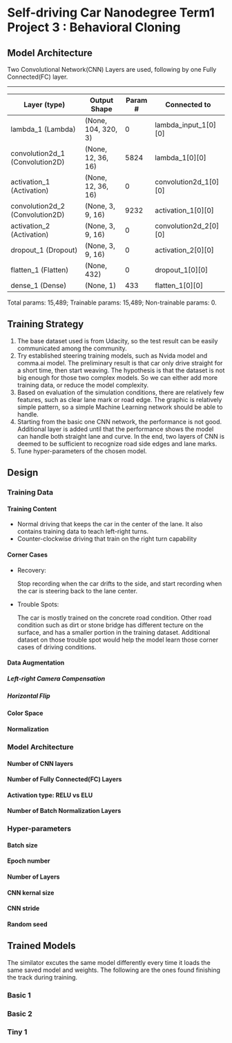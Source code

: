 # Self-driving Car Nanodegree Term1 Project 3 : Behavioral Cloning


## Model Architecture

Two Convolutional Network(CNN) Layers are used, following by one Fully Connected(FC) layer.

----------------------------------------------------------------------------------------------------
Layer (type)                     |Output Shape          |Param #     |Connected to                     
---------------------------------|----------------------|------------|---------------------------------
lambda_1 (Lambda)                |(None, 104, 320, 3)   |0           |lambda_input_1[0][0]             
convolution2d_1 (Convolution2D)  |(None, 12, 36, 16)    |5824        |lambda_1[0][0]                   
activation_1 (Activation)        |(None, 12, 36, 16)    |0           |convolution2d_1[0][0]            
convolution2d_2 (Convolution2D)  |(None, 3, 9, 16)      |9232        |activation_1[0][0]               
activation_2 (Activation)        |(None, 3, 9, 16)      |0           |convolution2d_2[0][0]            
dropout_1 (Dropout)              |(None, 3, 9, 16)      |0           |activation_2[0][0]               
flatten_1 (Flatten)              |(None, 432)           |0           |dropout_1[0][0]                  
dense_1 (Dense)                  |(None, 1)             |433         |flatten_1[0][0]                  


Total params: 15,489; 
Trainable params: 15,489; 
Non-trainable params: 0.


## Training Strategy
1. The base dataset used is from Udacity, so the test result can be easily communicated among the community.
2. Try established steering training models, such as Nvida model and comma.ai model. The preliminary result is that car only drive straight for a short time, then start weaving. The hypothesis is that the dataset is not big enough for those two complex models. So we can either add more training data, or reduce the model complexity.
3. Based on evaluation of the simulation conditions, there are relatively few features, such as clear lane mark or road edge. The graphic is relatively simple pattern, so a simple Machine Learning network should be able to handle.
4. Starting from the basic one CNN network, the performance is not good. Additional layer is added until that the performance shows the model can handle both straight lane and curve. In the end, two layers of CNN is deemed to be sufficient to recognize road side edges and lane marks. 
5. Tune hyper-parameters of the chosen model.


## Design

### Training Data

#### Training Content
- Normal driving that keeps the car in the center of the lane. It also contains training data to teach left-right turns.
- Counter-clockwise driving that train on the right turn capability

#### Corner Cases
- Recovery:  
 
  Stop recording when the car drifts to the side, and start recording when the car is steering back to the lane center.
 
- Trouble Spots:  
 
  The car is mostly trained on the concrete road condition. Other road condition such as dirt or stone bridge has different tecture on the surface, and has a smaller portion in the training dataset. Additional dataset on those trouble spot would help the model learn those corner cases of driving conditions.

#### Data Augmentation
##### Left-right Camera Compensation
##### Horizontal Flip

#### Color Space

#### Normalization 

### Model Architecture
#### Number of CNN layers
#### Number of Fully Connected(FC) Layers
#### Activation type: RELU vs ELU
#### Number of Batch Normalization Layers

### Hyper-parameters

#### Batch size
#### Epoch number
#### Number of Layers
#### CNN kernal size
#### CNN stride 
#### Random seed


## Trained Models
  The similator excutes the same model differently every time it loads the same saved model and weights. The following are the ones found finishing the track during training. 
  ### Basic 1 
  ### Basic 2
  ### Tiny 1
